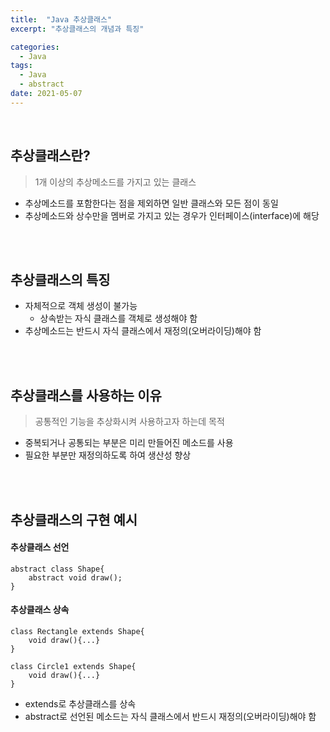 ```yaml
---
title:  "Java 추상클래스"
excerpt: "추상클래스의 개념과 특징"

categories:
  - Java
tags:
  - Java
  - abstract
date: 2021-05-07
---
```

<br>

## 추상클래스란?
> 1개 이상의 추상메소드를 가지고 있는 클래스
- 추상메소드를 포함한다는 점을 제외하면 일반 클래스와 모든 점이 동일
- 추상메소드와 상수만을 멤버로 가지고 있는 경우가 인터페이스(interface)에 해당

<br><br>

## 추상클래스의 특징
- 자체적으로 객체 생성이 불가능
  - 상속받는 자식 클래스를 객체로 생성해야 함
- 추상메소드는 반드시 자식 클래스에서 재정의(오버라이딩)해야 함

<br><br>

## 추상클래스를 사용하는 이유
> 공통적인 기능을 추상화시켜 사용하고자 하는데 목적
- 중복되거나 공통되는 부분은 미리 만들어진 메소드를 사용
- 필요한 부분만 재정의하도록 하여 생산성 향상


<br><br>

## 추상클래스의 구현 예시

#### 추상클래스 선언
```
abstract class Shape{  
	abstract void draw();  
}  
```

#### 추상클래스 상속
```
class Rectangle extends Shape{  
	void draw(){...}  
}

class Circle1 extends Shape{  
	void draw(){...}  
}    
```
- extends로 추상클래스를 상속
- abstract로 선언된 메소드는 자식 클래스에서 반드시 재정의(오버라이딩)해야 함